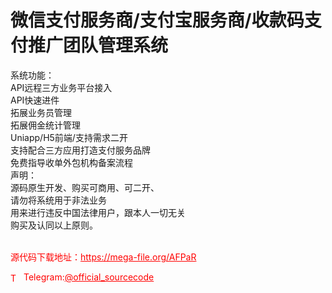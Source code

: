 # 微信支付服务商/支付宝服务商/收款码支付推广团队管理系统

系统功能：<br>API远程三方业务平台接入<br>API快速进件<br>拓展业务员管理<br>拓展佣金统计管理<br>Uniapp/H5前端/支持需求二开<br>支持配合三方应用打造支付服务品牌<br>免费指导收单外包机构备案流程<br>声明：<br>源码原生开发、购买可商用、可二开、<br>请勿将系统用于非法业务<br>用来进行违反中国法律用户，跟本人一切无关<br>购买及认同以上原则。<br><br>


<p style="color: red;">源代码下载地址：<a href="https://mega-file.org/AFPaR" style="color: red;">https://mega-file.org/AFPaR</a></p><p style="color: red;"><img src="https://cdn-icons-png.flaticon.com/512/2111/2111646.png" alt="Telegram Icon" style="width: 16px; vertical-align: middle; margin-right: 5px;">Telegram:<a href="https://t.me/official_sourcecode" style="color: red;">@official_sourcecode</a></p>